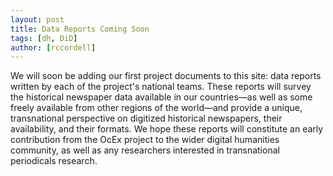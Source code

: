 ```yaml
---
layout: post
title: Data Reports Coming Soon
tags: [dh, DiD]
author: [rccordell]
---
```


We will soon be adding our first project documents to this site: data reports written by each of the project's national teams. These reports will survey the historical newspaper data available in our countries—as well as some freely available from other regions of the world—and provide a unique, transnational perspective on digitized historical newspapers, their availability, and their formats. We hope these reports will constitute an early contribution from the OcEx project to the wider digital humanities community, as well as any researchers interested in transnational periodicals research.

